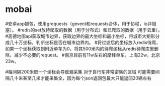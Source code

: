 # mobai
#安卓app抓包，使用grequests（gevent和requests合体，用于协程，io非阻塞）。
#redis的set放待爬取的数据（用于分布式）和已爬取的数据（用于去重）。
#高德地图api获取城市边界，获取边界的最大坐标和最小坐标，将城市大矩形分成几十万坐标，判断坐标是否在城市边界内。
#将过滤后的坐标放入redis待爬，如果一个坐标获取到附近单车为0，将其500米内的待爬坐标从redis待爬库里删除，减少不必要的request。
#南京目前有11w左右的摩拜单车，上海22w，北京23w。

#每间隔200米取一个坐标会导致漏采集 对于自行车非常密集的区域 可能需要间隔几十米甚至几米才能采集全，因为每个json返回包最大只能返回20辆左右